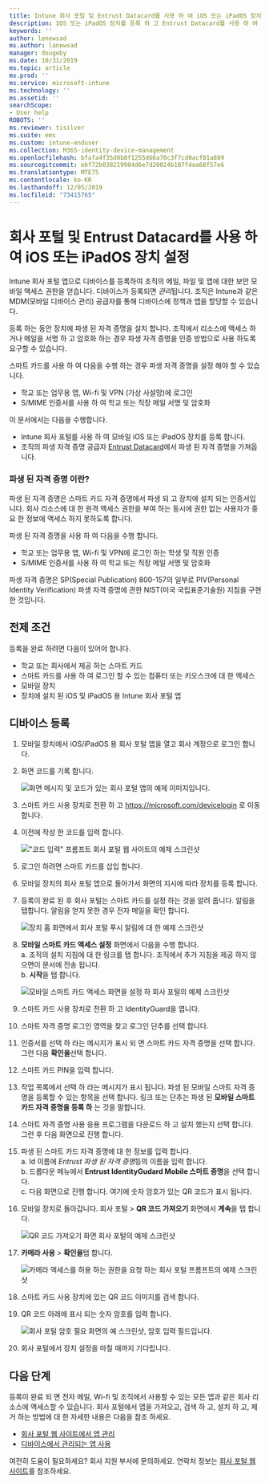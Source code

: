```yaml
---
title: Intune 회사 포털 및 Entrust Datacard를 사용 하 여 iOS 또는 iPadOS 장치 등록
description: IOS 또는 iPadOS 장치를 등록 하 고 Entrust Datacard를 사용 하 여 파생 된 자격 증명 인증을 설정 합니다.
keywords: ''
author: lenewsad
ms.author: lanewsad
manager: dougeby
ms.date: 10/31/2019
ms.topic: article
ms.prod: ''
ms.service: microsoft-intune
ms.technology: ''
ms.assetid: ''
searchScope:
- User help
ROBOTS: ''
ms.reviewer: tisilver
ms.suite: ems
ms.custom: intune-enduser
ms.collection: M365-identity-device-management
ms.openlocfilehash: bfafa4f35d0b8f1255d66a70c3f7cd0acf01a889
ms.sourcegitcommit: ebf72b038219904d6e7d20024b107f4aa68f57e6
ms.translationtype: MTE75
ms.contentlocale: ko-KR
ms.lasthandoff: 12/05/2019
ms.locfileid: "73415765"
---
```

# <a name="set-up-ios-or-ipados-device-with-company-portal-and-entrust-datacard"></a>회사 포털 및 Entrust Datacard를 사용 하 여 iOS 또는 iPadOS 장치 설정

Intune 회사 포털 앱으로 디바이스를 등록하여 조직의 메일, 파일 및 앱에 대한 보안 모바일 액세스 권한을 얻습니다. 디바이스가 등록되면 *관리*됩니다. 조직은 Intune과 같은 MDM(모바일 디바이스 관리) 공급자를 통해 디바이스에 정책과 앱을 할당할 수 있습니다.  

등록 하는 동안 장치에 파생 된 자격 증명을 설치 합니다. 조직에서 리소스에 액세스 하거나 메일을 서명 하 고 암호화 하는 경우 파생 자격 증명을 인증 방법으로 사용 하도록 요구할 수 있습니다. 

스마트 카드를 사용 하 여 다음을 수행 하는 경우 파생 자격 증명을 설정 해야 할 수 있습니다.  

* 학교 또는 업무용 앱, Wi-fi 및 VPN (가상 사설망)에 로그인
* S/MIME 인증서를 사용 하 여 학교 또는 직장 메일 서명 및 암호화  

이 문서에서는 다음을 수행합니다.  

   * Intune 회사 포털를 사용 하 여 모바일 iOS 또는 iPadOS 장치를 등록 합니다.  
   * 조직의 파생 자격 증명 공급자 [Entrust Datacard](https://www.entrustdatacard.com/)에서 파생 된 자격 증명을 가져옵니다.  

### <a name="what-are-derived-credentials"></a>파생 된 자격 증명 이란?  
파생 된 자격 증명은 스마트 카드 자격 증명에서 파생 되 고 장치에 설치 되는 인증서입니다. 회사 리소스에 대 한 원격 액세스 권한을 부여 하는 동시에 권한 없는 사용자가 중요 한 정보에 액세스 하지 못하도록 합니다.  

파생 된 자격 증명을 사용 하 여 다음을 수행 합니다. 
* 학교 또는 업무용 앱, Wi-fi 및 VPN에 로그인 하는 학생 및 직원 인증
* S/MIME 인증서를 사용 하 여 학교 또는 직장 메일 서명 및 암호화

파생 자격 증명은 SP(Special Publication) 800-157의 일부로 PIV(Personal Identity Verification) 파생 자격 증명에 관한 NIST(미국 국립표준기술원) 지침을 구현한 것입니다.  

## <a name="prerequisites"></a>전제 조건

 등록을 완료 하려면 다음이 있어야 합니다.

* 학교 또는 회사에서 제공 하는 스마트 카드
* 스마트 카드를 사용 하 여 로그인 할 수 있는 컴퓨터 또는 키오스크에 대 한 액세스
* 모바일 장치
* 장치에 설치 된 iOS 및 iPadOS 용 Intune 회사 포털 앱  


## <a name="enroll-device"></a>디바이스 등록  
1. 모바일 장치에서 iOS/iPadOS 용 회사 포털 앱을 열고 회사 계정으로 로그인 합니다.  

2. 화면 코드를 기록 합니다.  

    ![화면 메시지 및 코드가 있는 회사 포털 앱의 예제 이미지입니다.](./media/copy-code-intercede.png)   

3. 스마트 카드 사용 장치로 전환 하 고 https://microsoft.com/devicelogin 로 이동 합니다. 
4. 이전에 작성 한 코드를 입력 합니다.  

    !["코드 입력" 프롬프트 회사 포털 웹 사이트의 예제 스크린샷](./media/enter-code-intercede.png)   

5. 로그인 하려면 스마트 카드를 삽입 합니다.   
6. 모바일 장치의 회사 포털 앱으로 돌아가서 화면의 지시에 따라 장치를 등록 합니다.  
7. 등록이 완료 된 후 회사 포털는 스마트 카드를 설정 하는 것을 알려 줍니다. 알림을 탭합니다. 알림을 얻지 못한 경우 전자 메일을 확인 합니다.   

    ![장치 홈 화면에서 회사 포털 푸시 알림에 대 한 예제 스크린샷](./media/action-required-in-app-intercede.png)  

8. **모바일 스마트 카드 액세스 설정** 화면에서 다음을 수행 합니다.   
    a. 조직의 설치 지침에 대 한 링크를 탭 합니다. 조직에서 추가 지침을 제공 하지 않으면이 문서에 전송 됩니다.  
    b. **시작**을 탭 합니다.  

    ![모바일 스마트 카드 액세스 화면을 설정 하 회사 포털의 예제 스크린샷](./media/smart-card-info-intercede.png)

9. 스마트 카드 사용 장치로 전환 하 고 IdentityGuard을 엽니다. 
10. 스마트 자격 증명 로그인 영역을 찾고 로그인 단추를 선택 합니다.  
11. 인증서를 선택 하 라는 메시지가 표시 되 면 스마트 카드 자격 증명을 선택 합니다. 그런 다음 **확인을**선택 합니다. 
12. 스마트 카드 PIN을 입력 합니다.  
13. 작업 목록에서 선택 하 라는 메시지가 표시 됩니다. 파생 된 모바일 스마트 자격 증명을 등록할 수 있는 항목을 선택 합니다. 링크 또는 단추는 파생 된 **모바일 스마트 카드 자격 증명을 등록 하** 는 것을 말합니다.  
14. 스마트 자격 증명 사용 응용 프로그램을 다운로드 하 고 설치 했는지 선택 합니다. 그런 후 다음 화면으로 진행 합니다.   
15. 파생 된 스마트 카드 자격 증명에 대 한 정보를 입력 합니다.  
    a. Id 이름에 *Entrust 파생 된 자격 증명*등의 이름을 입력 합니다.  
    b. 드롭다운 메뉴에서 **Entrust IdentityGudard Mobile 스마트 증명**을 선택 합니다.  
    c. 다음 화면으로 진행 합니다. 여기에 숫자 암호가 있는 QR 코드가 표시 됩니다.  

16. 모바일 장치로 돌아갑니다. 회사 포털 > **QR 코드 가져오기** 화면에서 **계속**을 탭 합니다. 

    ![QR 코드 가져오기 화면 회사 포털의 예제 스크린샷](./media/get-qr-code-intercede.png)  
17. **카메라 사용** > **확인을**탭 합니다.  

    ![카메라 액세스를 허용 하는 권한을 요청 하는 회사 포털 프롬프트의 예제 스크린샷](./media/allow-cp-camera-access-intercede.png)  
18. 스마트 카드 사용 장치에 있는 QR 코드 이미지를 검색 합니다.  
19. QR 코드 아래에 표시 되는 숫자 암호를 입력 합니다.  

    ![회사 포털 암호 필요 화면의 예 스크린샷, 암호 입력 필드입니다.](./media/enter-password-derived-credentials.png)   

20. 회사 포털에서 장치 설정을 마칠 때까지 기다립니다.  


## <a name="next-steps"></a>다음 단계  
등록이 완료 되 면 전자 메일, Wi-fi 및 조직에서 사용할 수 있는 모든 앱과 같은 회사 리소스에 액세스할 수 있습니다. 회사 포털에서 앱을 가져오고, 검색 하 고, 설치 하 고, 제거 하는 방법에 대 한 자세한 내용은 다음을 참조 하세요.

* [회사 포털 웹 사이트에서 앱 관리](manage-apps-cpweb.md)  
* [디바이스에서 관리되는 앱 사용](use-managed-apps-on-your-device-ios.md)  

여전히 도움이 필요하세요? 회사 지원 부서에 문의하세요. 연락처 정보는 [회사 포털 웹 사이트](https://go.microsoft.com/fwlink/?linkid=2010980)를 참조하세요.  

